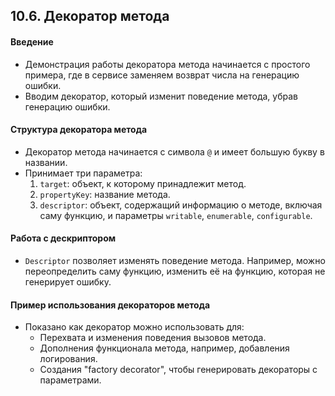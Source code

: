 ## 10.6. Декоратор метода

#### Введение

-   Демонстрация работы декоратора метода начинается с простого примера, где в сервисе заменяем возврат числа на генерацию ошибки.
-   Вводим декоратор, который изменит поведение метода, убрав генерацию ошибки.

#### Структура декоратора метода

-   Декоратор метода начинается с символа `@` и имеет большую букву в названии.
-   Принимает три параметра:
    1.  `target`: объект, к которому принадлежит метод.
    2.  `propertyKey`: название метода.
    3.  `descriptor`: объект, содержащий информацию о методе, включая саму функцию, и параметры `writable`, `enumerable`, `configurable`.

#### Работа с дескриптором

-   `Descriptor` позволяет изменять поведение метода. Например, можно переопределить саму функцию, изменить её на функцию, которая не генерирует ошибку.

#### Пример использования декораторов метода

-   Показано как декоратор можно использовать для:
    -   Перехвата и изменения поведения вызовов метода.
    -   Дополнения функционала метода, например, добавления логирования.
    -   Создания "factory decorator", чтобы генерировать декораторы с параметрами.
